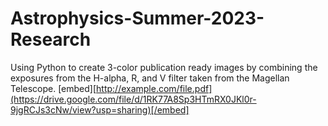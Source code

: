 # Astrophysics-Summer-2023-Research
Using Python to create 3-color publication ready images by combining the exposures from the H-alpha, R, and V filter taken from the Magellan Telescope. 
[embed][http://example.com/file.pdf](https://drive.google.com/file/d/1RK77A8Sp3HTmRX0JKl0r-9jgRCJs3cNw/view?usp=sharing)[/embed] 
